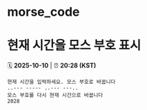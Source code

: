 # morse_code
# 현재 시간을 모스 부호 표시
<!-- MORSE_TIME_START -->
🗓️ **2025-10-10** | ⏰ **20:28 (KST)**

```
현재 시간을 입력하세요. 모스 부호로 바꿉니다
..--- ----- ..--- ---..
모스 부호를 다시 현재 시간으로 바꿉니다
2028
```
<!-- MORSE_TIME_END -->
